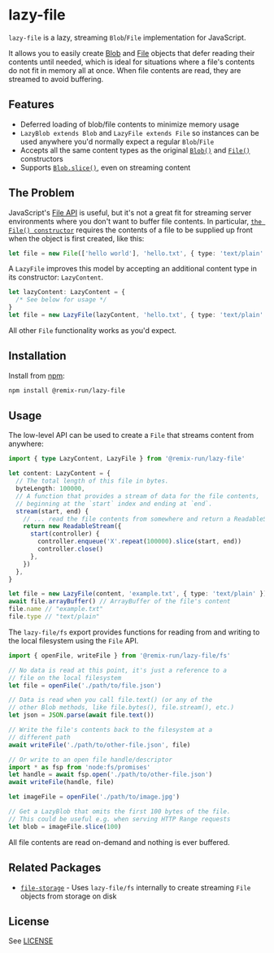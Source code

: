 # lazy-file

`lazy-file` is a lazy, streaming `Blob`/`File` implementation for JavaScript.

It allows you to easily create [Blob](https://developer.mozilla.org/en-US/docs/Web/API/Blob) and [File](https://developer.mozilla.org/en-US/docs/Web/API/File) objects that defer reading their contents until needed, which is ideal for situations where a file's contents do not fit in memory all at once. When file contents are read, they are streamed to avoid buffering.

## Features

- Deferred loading of blob/file contents to minimize memory usage
- `LazyBlob extends Blob` and `LazyFile extends File` so instances can be used anywhere you'd normally expect a regular `Blob`/`File`
- Accepts all the same content types as the original [`Blob()`](https://developer.mozilla.org/en-US/docs/Web/API/Blob/Blob) and [`File()`](https://developer.mozilla.org/en-US/docs/Web/API/File/File) constructors
- Supports [`Blob.slice()`](https://developer.mozilla.org/en-US/docs/Web/API/Blob/slice), even on streaming content

## The Problem

JavaScript's [File API](https://developer.mozilla.org/en-US/docs/Web/API/File) is useful, but it's not a great fit for streaming server environments where you don't want to buffer file contents. In particular, [`the File() constructor`](https://developer.mozilla.org/en-US/docs/Web/API/File/File) requires the contents of a file to be supplied up front when the object is first created, like this:

```ts
let file = new File(['hello world'], 'hello.txt', { type: 'text/plain' })
```

A `LazyFile` improves this model by accepting an additional content type in its constructor: `LazyContent`.

```ts
let lazyContent: LazyContent = {
  /* See below for usage */
}
let file = new LazyFile(lazyContent, 'hello.txt', { type: 'text/plain' })
```

All other `File` functionality works as you'd expect.

## Installation

Install from [npm](https://www.npmjs.com/):

```sh
npm install @remix-run/lazy-file
```

## Usage

The low-level API can be used to create a `File` that streams content from anywhere:

```ts
import { type LazyContent, LazyFile } from '@remix-run/lazy-file'

let content: LazyContent = {
  // The total length of this file in bytes.
  byteLength: 100000,
  // A function that provides a stream of data for the file contents,
  // beginning at the `start` index and ending at `end`.
  stream(start, end) {
    // ... read the file contents from somewhere and return a ReadableStream
    return new ReadableStream({
      start(controller) {
        controller.enqueue('X'.repeat(100000).slice(start, end))
        controller.close()
      },
    })
  },
}

let file = new LazyFile(content, 'example.txt', { type: 'text/plain' })
await file.arrayBuffer() // ArrayBuffer of the file's content
file.name // "example.txt"
file.type // "text/plain"
```

The `lazy-file/fs` export provides functions for reading from and writing to the local filesystem using the `File` API.

```ts
import { openFile, writeFile } from '@remix-run/lazy-file/fs'

// No data is read at this point, it's just a reference to a
// file on the local filesystem
let file = openFile('./path/to/file.json')

// Data is read when you call file.text() (or any of the
// other Blob methods, like file.bytes(), file.stream(), etc.)
let json = JSON.parse(await file.text())

// Write the file's contents back to the filesystem at a
// different path
await writeFile('./path/to/other-file.json', file)

// Or write to an open file handle/descriptor
import * as fsp from 'node:fs/promises'
let handle = await fsp.open('./path/to/other-file.json')
await writeFile(handle, file)

let imageFile = openFile('./path/to/image.jpg')

// Get a LazyBlob that omits the first 100 bytes of the file.
// This could be useful e.g. when serving HTTP Range requests
let blob = imageFile.slice(100)
```

All file contents are read on-demand and nothing is ever buffered.

## Related Packages

- [`file-storage`](https://github.com/remix-run/remix/tree/main/packages/file-storage) - Uses `lazy-file/fs` internally to create streaming `File` objects from storage on disk

## License

See [LICENSE](https://github.com/remix-run/remix/blob/v3/LICENSE)
